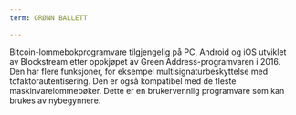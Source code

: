 ```yaml
---
term: GRØNN BALLETT

---
```

Bitcoin-lommebokprogramvare tilgjengelig på PC, Android og iOS utviklet av Blockstream etter oppkjøpet av Green Address-programvaren i 2016. Den har flere funksjoner, for eksempel multisignaturbeskyttelse med tofaktorautentisering. Den er også kompatibel med de fleste maskinvarelommebøker. Dette er en brukervennlig programvare som kan brukes av nybegynnere.